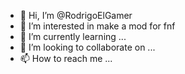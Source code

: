 - 👋 Hi, I’m @RodrigoElGamer
- 👀 I’m interested in make a mod for fnf
- 🌱 I’m currently learning ...
- 💞️ I’m looking to collaborate on ...
- 📫 How to reach me ...

<!---
RodrigoElGamer/RodrigoElGamer is a ✨ special ✨ repository because its `README.md` (this file) appears on your GitHub profile.
You can click the Preview link to take a look at your changes.
--->

